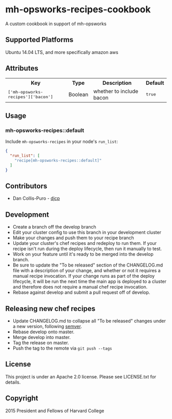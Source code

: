 # mh-opsworks-recipes-cookbook

A custom cookbook in support of mh-opsworks

## Supported Platforms

Ubuntu 14.04 LTS, and more specifically amazon aws

## Attributes

<table>
  <tr>
    <th>Key</th>
    <th>Type</th>
    <th>Description</th>
    <th>Default</th>
  </tr>
  <tr>
    <td><tt>['mh-opsworks-recipes']['bacon']</tt></td>
    <td>Boolean</td>
    <td>whether to include bacon</td>
    <td><tt>true</tt></td>
  </tr>
</table>

## Usage

### mh-opsworks-recipes::default

Include `mh-opsworks-recipes` in your node's `run_list`:

```json
{
  "run_list": [
    "recipe[mh-opsworks-recipes::default]"
  ]
}
```


## Contributors

* Dan Collis-Puro - [djcp](https://github.com/djcp)

## Development

* Create a branch off the develop branch
* Edit your cluster config to use this branch in your development cluster
* Make your changes and push them to your recipe branch
* Update your cluster's chef recipes and redeploy to run them. If your recipe
  isn't run during the deploy lifecycle, then run it manually to test.
* Work on your feature until it's ready to be merged into the develop branch.
* Be sure to update the "To be released" section of the CHANGELOG.md file with
  a description of your change, and whether or not it requires a manual recipe
  invocation. If your change runs as part of the deploy lifecycle, it will be run
  the next time the main app is deployed to a cluster and therefore does not
  require a manual chef recipe invocation.
* Rebase against develop and submit a pull request off of develop.

## Releasing new chef recipes

* Update CHANGELOG.md to collapse all "To be released" changes under a new
  version, following [semver](http://semver.org).
* Rebase develop onto master.
* Merge develop into master.
* Tag the release on master.
* Push the tag to the remote via `git push --tags`

## License

This project is under an Apache 2.0 license. Please see LICENSE.txt for details.

## Copyright

2015 President and Fellows of Harvard College
